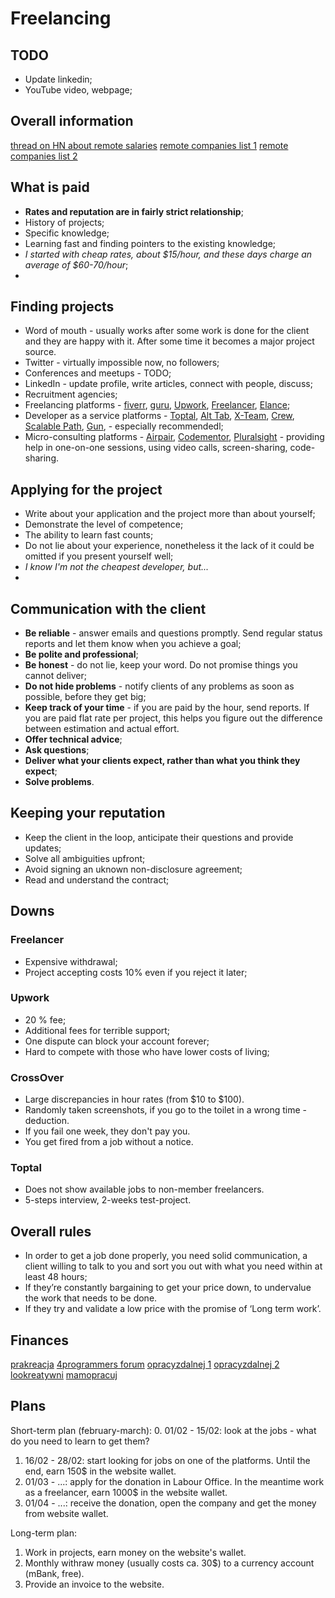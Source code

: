 # Freelancing

## TODO
* Update linkedin;
* YouTube video, webpage;

## Overall information
[thread on HN about remote salaries](https://news.ycombinator.com/item?id=19024575&utm_source=hackernewsletter&utm_medium=email&utm_term=working)
[remote companies list 1](https://docs.google.com/spreadsheets/d/1VOehQv0bOs2pY7RkKJ8RmlUbuu8UmSgzfvjR0m5hyxQ/edit#gid=1145296357)
[remote companies list 2](https://docs.google.com/spreadsheets/d/1TLJSlNxCbwRNxy14Toe1PYwbCTY7h0CNHeer9J0VRzE/edit#gid=1279011369)

## What is paid
* **Rates and reputation are in fairly strict relationship**;
* History of projects;
* Specific knowledge;
* Learning fast and finding pointers to the existing knowledge;
* *I started with cheap rates, about $15/hour, and these days charge an average of $60-70/hour*;
* 

## Finding projects
* Word of mouth - usually works after some work is done for the client and they are happy with it. After some time it becomes a major project source.
* Twitter - virtually impossible now, no followers;
* Conferences and meetups - TODO;
* LinkedIn - update profile, write articles, connect with people, discuss;
* Recruitment agencies;
* Freelancing platforms - [fiverr](https://www.fiverr.com/), [guru](https://www.guru.com/), [Upwork](https://www.upwork.com/), [Freelancer](https://www.freelancer.com/), [Elance](https://www.upwork.com/);
* Developer as a service platforms - [Toptal](https://www.toptal.com/), [Alt Tab](), [X-Team](https://x-team.com/), [Crew](), [Scalable Path](https://www.scalablepath.com), [Gun](https://www.gun.io/), []() - especially recommendedl;
* Micro-consulting platforms - [Airpair](https://www.airpair.com/), [Codementor](https://www.codementor.io/), [Pluralsight](https://www.pluralsight.com/) - providing help in one-on-one sessions, using video calls, screen-sharing, code-sharing.

## Applying for the project
* Write about your application and the project more than about yourself;
* Demonstrate the level of competence;
* The ability to learn fast counts;
* Do not lie about your experience, nonetheless it the lack of it could be omitted if you present yourself well;
* *I know I'm not the cheapest developer, but...*
* 

## Communication with the client
* **Be reliable** - answer emails and questions promptly. Send regular status reports and let them know when you achieve a goal;
* **Be polite and professional**;
* **Be honest** - do not lie, keep your word. Do not promise things you cannot deliver;
* **Do not hide problems** - notify clients of any problems as soon as possible, before they get big;
* **Keep track of your time** - if you are paid by the hour, send reports. If you are paid flat rate per project, this helps you figure out the difference between estimation and actual effort.
* **Offer technical advice**;
* **Ask questions**;
* **Deliver what your clients expect, rather than what you think they expect**;
* **Solve problems**.

## Keeping your reputation
* Keep the client in the loop, anticipate their questions and provide updates;
* Solve all ambiguities upfront;
* Avoid signing an uknown non-disclosure agreement;
* Read and understand the contract;

## Downs
### Freelancer
* Expensive withdrawal;
* Project accepting costs 10% even if you reject it later;

### Upwork
* 20 % fee;
* Additional fees for terrible support;
* One dispute can block your account forever;
* Hard to compete with those who have lower costs of living;

### CrossOver
* Large discrepancies in hour rates (from $10 to $100).
* Randomly taken screenshots, if you go to the toilet in a wrong time - deduction.
* If you fail one week, they don't pay you.
* You get fired from a job without a notice.

### Toptal
* Does not show available jobs to non-member freelancers.
* 5-steps interview, 2-weeks test-project.

## Overall rules
* In order to get a job done properly, you need solid communication, a client willing to talk to you and sort you out with what you need within at least 48 hours;
* If they’re constantly bargaining to get your price down, to undervalue the work that needs to be done.
* If they try and validate a low price with the promise of ‘Long term work’.

## Finances
[prakreacja](https://prakreacja.pl/freelancer-dzialalnosc/)
[4programmers forum](https://4programmers.net/Forum/Off-Topic/284627-upwork_rozliczenie_bez_dg?page=1)
[opracyzdalnej 1](http://opracyzdalnej.pl/4-najwieksze-finansowe-bledy-freelancerow/)
[opracyzdalnej 2](http://opracyzdalnej.pl/jak-rozliczyc-prace-zdalna-i-zabezpieczyc-swoje-wynagrodzenie-2/)
[lookreatywni](http://lookreatywni.pl/prawo-dla-freelancera/rozliczenia-podatkowe-freelancerow/)
[mamopracuj](https://mamopracuj.pl/freelancer-bez-dzialalnosci-jak-mozesz-sie-rozliczyc/)

## Plans
Short-term plan (february-march):
0. 01/02 - 15/02: look at the jobs - what do you need to learn to get them?
1. 16/02 - 28/02: start looking for jobs on one of the platforms. Until the end, earn 150$ in the website wallet.
2. 01/03 - ...: apply for the donation in Labour Office. In the meantime work as a freelancer, earn 1000$ in the website wallet.
3. 01/04 - ...: receive the donation, open the company and get the money from website wallet.

Long-term plan:
1. Work in projects, earn money on the website's wallet.
2. Monthly withraw money (usually costs ca. 30$) to a currency account (mBank, free).
3. Provide an invoice to the website.
